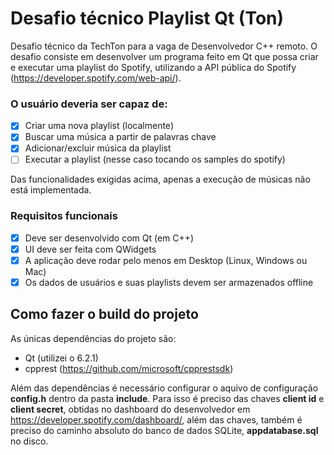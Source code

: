 # Desafio técnico Playlist Qt (Ton) #

Desafio técnico da TechTon para a vaga de Desenvolvedor C++ remoto. O desafio consiste em desenvolver um programa feito em Qt que possa criar e executar uma playlist do Spotify, utilizando a API pública do Spotify (https://developer.spotify.com/web-api/).

### O usuário deveria ser capaz de:
- [x] Criar uma nova playlist (localmente)
- [x] Buscar uma música a partir de palavras chave
- [x] Adicionar/excluir música da playlist
- [ ] Executar a playlist (nesse caso tocando os samples do spotify)

Das funcionalidades exigidas acima, apenas a execução de músicas não está implementada. 

### Requisitos funcionais
- [x] Deve ser desenvolvido com Qt (em C++)
- [x] UI deve ser feita com QWidgets
- [x] A aplicação deve rodar pelo menos em Desktop (Linux, Windows ou Mac)
- [x] Os dados de usuários e suas playlists devem ser armazenados offline

## Como fazer o build do projeto
As únicas dependências do projeto são:
- Qt (utilizei o 6.2.1)
- cpprest (https://github.com/microsoft/cpprestsdk)

Além das dependências é necessário configurar o aquivo de configuração **config.h** dentro da pasta **include**. Para isso é preciso das chaves **client id** e **client secret**, obtidas no dashboard do desenvolvedor em https://developer.spotify.com/dashboard/, além das chaves, também é preciso do caminho absoluto do banco de dados SQLite, **appdatabase.sql** no disco. 
